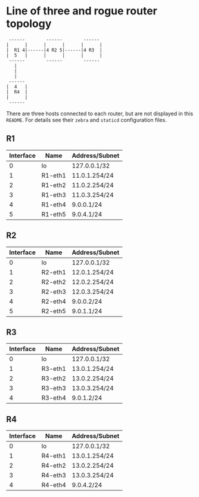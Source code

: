 # Line of three and rogue router topology

```
 ------        ------        ------
|      |      |      |      |      |
|  R1 4|------|4 R2 5|------|4 R3  |
|  5   |      |      |      |      |
 ------        ------        ------
   |
   |
   |
 ------
|  4   |
|  R4  |
|      |
 ------
```

There are three hosts connected to each router, but are not displayed in this
`README`.  For details see their `zebra` and `staticd` configuration files.

## R1

Interface | Name    | Address/Subnet
----------|---------|---------------
0         | lo      | 127.0.0.1/32
1         | R1-eth1 | 11.0.1.254/24
2         | R1-eth2 | 11.0.2.254/24
3         | R1-eth3 | 11.0.3.254/24
4         | R1-eth4 | 9.0.0.1/24
5         | R1-eth5 | 9.0.4.1/24

## R2

Interface | Name    | Address/Subnet
----------|---------|---------------
0         | lo      | 127.0.0.1/32
1         | R2-eth1 | 12.0.1.254/24
2         | R2-eth2 | 12.0.2.254/24
3         | R2-eth3 | 12.0.3.254/24
4         | R2-eth4 | 9.0.0.2/24
5         | R2-eth5 | 9.0.1.1/24

## R3

Interface | Name    | Address/Subnet
----------|---------|---------------
0         | lo      | 127.0.0.1/32
1         | R3-eth1 | 13.0.1.254/24
2         | R3-eth2 | 13.0.2.254/24
3         | R3-eth3 | 13.0.3.254/24
4         | R3-eth4 | 9.0.1.2/24

## R4

Interface | Name    | Address/Subnet
----------|---------|---------------
0         | lo      | 127.0.0.1/32
1         | R4-eth1 | 13.0.1.254/24
2         | R4-eth2 | 13.0.2.254/24
3         | R4-eth3 | 13.0.3.254/24
4         | R4-eth4 | 9.0.4.2/24
